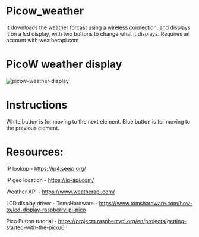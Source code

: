 # Picow_weather
It downloads the weather forcast using a wireless connection, and displays it on a lcd  display, with two buttons to change what it displays.
Requires an account with weatherapi.com

# PicoW weather display 
![picow-weather-display](https://user-images.githubusercontent.com/109281779/179016934-224a2b74-aae6-4662-a2ac-50432a58513e.jpg)

# Instructions
White button is for moving to the next element.
Blue button is for moving to the previous element.


# Resources:
IP lookup - https://ip4.seeip.org/ 

IP geo location -  https://ip-api.com/

Weather API - https://www.weatherapi.com/

LCD display driver - TomsHardware - https://www.tomshardware.com/how-to/lcd-display-raspberry-pi-pico

Pico Button tutorial - https://projects.raspberrypi.org/en/projects/getting-started-with-the-pico/6

